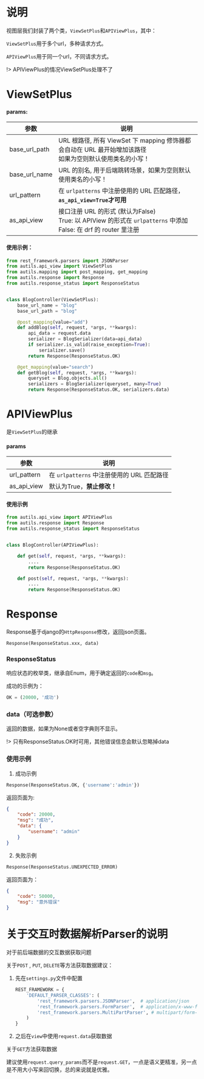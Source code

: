 # 说明

视图层我们封装了两个类，`ViewSetPlus`和`APIViewPlus`，其中：

`ViewSetPlus`用于多个url，多种请求方式。

`APIViewPlus`用于同一个url，不同请求方式。

!> APIViewPlus的情况ViewSetPlus处理不了

# ViewSetPlus

#### params:

| 参数          | 说明                                                         |
| ------------- | ------------------------------------------------------------ |
| base_url_path | URL 根路径, 所有 ViewSet 下 mapping 修饰器都会自动在 URL 最开始增加该路径<br />如果为空则默认使用类名的小写！ |
| base_url_name | URL 的别名, 用于后端跳转场景，如果为空则默认使用类名的小写！ |
| url_pattern   | 在 `urlpatterns` 中注册使用的 URL 匹配路径，<b>`as_api_view=True`才可用</b> |
| as_api_view   | 接口注册 URL 的形式          (默认为False)<br /> True: 以 APIView 的形式在 `urlpatterns` 中添加<br />False: 在 drf 的 router 里注册 |

#### 使用示例：

```python
from rest_framework.parsers import JSONParser
from autils.api_view import ViewSetPlus
from autils.mapping import post_mapping, get_mapping
from autils.response import Response
from autils.response_status import ResponseStatus


class BlogController(ViewSetPlus):
    base_url_name = "blog"
    base_url_path = "blog"

    @post_mapping(value="add")
    def addBlog(self, request, *args, **kwargs):
        api_data = request.data
        serializer = BlogSerializer(data=api_data)
        if serializer.is_valid(raise_exception=True):
            serializer.save()
        return Response(ResponseStatus.OK)

    @get_mapping(value="search")
    def getBlog(self, request, *args, **kwargs):
        queryset = Blog.objects.all()
        serializers = BlogSerializer(queryset, many=True)
        return Response(ResponseStatus.OK, serializers.data)
```

# APIViewPlus

是`ViewSetPlus`的继承

#### params

| 参数        | 说明                                       |
| ----------- | ------------------------------------------ |
| url_pattern | 在 `urlpatterns` 中注册使用的 URL 匹配路径 |
| as_api_view | 默认为True，<b>禁止修改！</b>              |

#### 使用示例

```python
from autils.api_view import APIViewPlus
from autils.response import Response
from autils.response_status import ResponseStatus


class BlogController(APIViewPlus):

    def get(self, request, *args, **kwargs):
        ....
        return Response(ResponseStatus.OK)

    def post(self, request, *args, **kwargs):
        ....
        return Response(ResponseStatus.OK)
```

# Response

Response基于django的`HttpResponse`修改，返回json页面。

```python
Response(ResponseStatus.xxx, data)
```

### ResponseStatus

响应状态的枚举类，继承自Enum，用于确定返回的`code`和`msg`。

成功的示例为：

```python
OK = (20000, '成功')
```

### data（可选参数）<!-- {docsify-ignore} -->

返回的数据，如果为None或者空字典则不显示。

!> 只有ResponseStatus.OK时可用，其他错误信息会默认忽略掉data

### 使用示例 <!-- {docsify-ignore} -->

1. 成功示例

```python
Response(ResponseStatus.OK, {'username':'admin'})
```

返回页面为:

```json
{
    "code": 20000,
    "msg": "成功",
    "data": {
        "username": "admin"
    }
}
```

2. 失败示例

```python
Response(ResponseStatus.UNEXPECTED_ERROR)
```

返回页面为：

```json
{
    "code": 50000,
    "msg": "意外错误"
}
```

# 关于交互时数据解析Parser的说明

对于前后端数据的交互数据获取问题

关于`POST` , `PUT`, `DELETE`等方法获取数据建议：

1. 先在`settings.py`文件中配置

   ```python
   REST_FRAMEWORK = {
       'DEFAULT_PARSER_CLASSES': (
           'rest_framework.parsers.JSONParser',  # application/json
           'rest_framework.parsers.FormParser',  # application/x-www-form-urlencoded
           'rest_framework.parsers.MultiPartParser', # multipart/form-data
       )
   }
   ```

2. 之后在`view`中使用`request.data`获取数据

关于`GET`方法获取数据

建议使用`request.query_params`而不是`request.GET`，一点是语义更精准，另一点是不用大小写来回切换，总的来说就是优雅。
